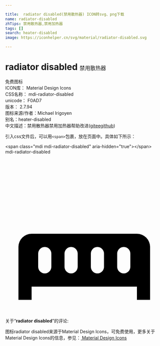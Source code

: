 ```yaml
---

title:  radiator disabled(禁用散热器) ICON转svg、png下载
name: radiator-disabled
zhTips: 禁用散热器,禁用加热器
tags: []
search: heater-disabled
image: https://iconhelper.cn/svg/material/radiator-disabled.svg

---
```


# radiator disabled  <small style="font-size: 60%;font-weight: 100">禁用散热器</small>


<div class="detail-page">
<p>
<span><span class="badge-success badge">免费图标</span> </span>
<br/>
<span>
ICON库：
<span class="badge-secondary badge">Material Design Icons</span> 
</span>
<br/>
<span>
CSS名称：
<span class="badge-secondary badge">mdi-radiator-disabled</span> 
</span>
<br/>
<span>
unicode：
<span class="badge-secondary badge">F0AD7</span> 
<copy-btn content='F0AD7' btn-title=""></copy-btn>
<copy-btn :content='String.fromCodePoint(parseInt("F0AD7", 16))' btn-title="复制U"></copy-btn>
</span>
<br/>
<span>
版本：
<span class="badge-secondary badge">2.7.94</span> 
</span>
<br/>
<span>图标来源/作者：<span class="badge-light badge">Michael Irigoyen</span></span> 
<br/>
<span>别名：<span class="badge-light badge">heater-disabled</span></span><br/><span class="zh-detail">中文描述：<span class="badge-primary badge">禁用散热器</span><span class="badge-primary badge">禁用加热器</span><span class="help-link"><span>帮助改进</span>(<a href="https://gitee.com/liuwave/icon-helper/edit/master/json/material/radiator-disabled.json" target="_blank" rel="noopener noreferrer">gitee</a><a href="https://github.com/liuwave/icon-helper/edit/master/json/material/radiator-disabled.json" target="_blank" rel="noopener noreferrer">github</a></span>)</span><br/>
</p>
</div>
<div class="alert alert-dark">
  <i class="mdi mdi-radiator-disabled mdi-48px"></i>
  <i class="mdi mdi-radiator-disabled mdi-36px"></i>
  <i class="mdi mdi-radiator-disabled mdi-24px"></i>
  <i class="mdi mdi-radiator-disabled mdi-18px"></i>
</div>
<div>
  <p>引入css文件后，可以用<code>&lt;span&gt;</code>包裹，放在页面中。具体如下所示：    
  </p>
  <div class="alert alert-primary" style="font-size: 14px">
    &lt;span class="mdi mdi-radiator-disabled" aria-hidden="true"&gt;&lt;/span&gt;
    <copy-btn content='<span class="mdi mdi-radiator-disabled" aria-hidden="true"></span>'></copy-btn>
  </div>
  <div class="alert alert-secondary">
    <i class="mdi mdi-radiator-disabled"
    style="font-size: 24px"
    aria-hidden="true"></i> mdi-radiator-disabled
    <copy-btn content="mdi-radiator-disabled" btn-title="复制图标名称"></copy-btn>
  </div>
</div>
<div id="svg" class="svg-wrap">
<svg xmlns="http://www.w3.org/2000/svg" viewBox="0 0 24 24"><path d="M20,12H4A2,2 0 0,0 2,14V22H4V20H20V22H22V14A2,2 0 0,0 20,12M7,17A1,1 0 0,1 6,18A1,1 0 0,1 5,17V15A1,1 0 0,1 6,14A1,1 0 0,1 7,15V17M11,17A1,1 0 0,1 10,18A1,1 0 0,1 9,17V15A1,1 0 0,1 10,14A1,1 0 0,1 11,15V17M15,17A1,1 0 0,1 14,18A1,1 0 0,1 13,17V15A1,1 0 0,1 14,14A1,1 0 0,1 15,15V17M19,17A1,1 0 0,1 18,18A1,1 0 0,1 17,17V15A1,1 0 0,1 18,14A1,1 0 0,1 19,15V17Z" /></svg>
</div>
<detail full-name='mdi-radiator-disabled'></detail>
<div class="icon-detail__container">
<p>关于“<b>radiator disabled</b>”的评论:</p>
</div>
<Vssue title="关于“radiator disabled”的评论" />    
<div><p>图标radiator disabled来源于Material Design Icons，可免费使用，更多关于 Material Design Icons的信息，参见：<a target="_blank" href="https://iconhelper.cn/material.html"> Material Design Icons</a>
</p></div>
